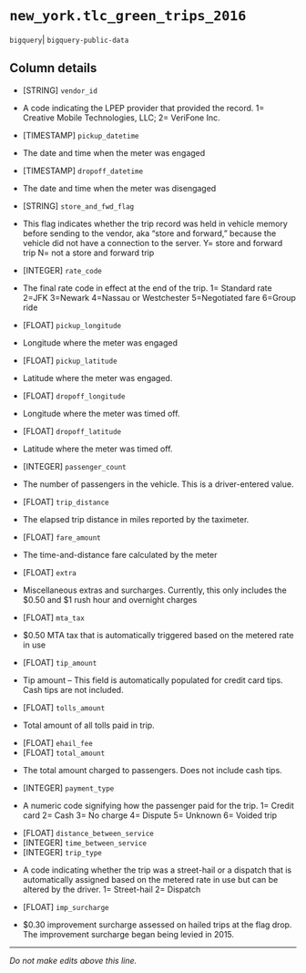 # `new_york.tlc_green_trips_2016`
`bigquery`| `bigquery-public-data`

## Column details
* [STRING]    `vendor_id`
 - A code indicating the LPEP provider that provided the record. 1= Creative Mobile Technologies, LLC; 2= VeriFone Inc.
* [TIMESTAMP] `pickup_datetime`
 - The date and time when the meter was engaged
* [TIMESTAMP] `dropoff_datetime`
 - The date and time when the meter was disengaged
* [STRING]    `store_and_fwd_flag`
 - This flag indicates whether the trip record was held in vehicle memory before sending to the vendor, aka “store and forward,” because the vehicle did not have a connection to the server. Y= store and forward trip N= not a store and forward trip
* [INTEGER]   `rate_code`
 - The final rate code in effect at the end of the trip. 1= Standard rate 2=JFK 3=Newark 4=Nassau or Westchester 5=Negotiated fare 6=Group ride
* [FLOAT]     `pickup_longitude`
 - Longitude where the meter was engaged
* [FLOAT]     `pickup_latitude`
 - Latitude where the meter was engaged.
* [FLOAT]     `dropoff_longitude`
 - Longitude where the meter was timed off.
* [FLOAT]     `dropoff_latitude`
 - Latitude where the meter was timed off.
* [INTEGER]   `passenger_count`
 - The number of passengers in the vehicle. This is a driver-entered value.
* [FLOAT]     `trip_distance`
 - The elapsed trip distance in miles reported by the taximeter.
* [FLOAT]     `fare_amount`
 - The time-and-distance fare calculated by the meter
* [FLOAT]     `extra`
 - Miscellaneous extras and surcharges. Currently, this only includes the $0.50 and $1 rush hour and overnight charges
* [FLOAT]     `mta_tax`
 - $0.50 MTA tax that is automatically triggered based on the metered rate in use
* [FLOAT]     `tip_amount`
 - Tip amount – This field is automatically populated for credit card tips. Cash tips are not included.
* [FLOAT]     `tolls_amount`
 - Total amount of all tolls paid in trip.
* [FLOAT]     `ehail_fee`
* [FLOAT]     `total_amount`
 - The total amount charged to passengers. Does not include cash tips.
* [INTEGER]   `payment_type`
 - A numeric code signifying how the passenger paid for the trip. 1= Credit card 2= Cash 3= No charge 4= Dispute 5= Unknown 6= Voided trip
* [FLOAT]     `distance_between_service`
* [INTEGER]   `time_between_service`
* [INTEGER]   `trip_type`
 - A code indicating whether the trip was a street-hail or a dispatch that is automatically assigned based on the metered rate in use but can be altered by the driver. 1= Street-hail 2= Dispatch
* [FLOAT]     `imp_surcharge`
 - $0.30 improvement surcharge assessed on hailed trips at the flag drop. The improvement surcharge began being levied in 2015.

-------------------------------------------------------------------------------
*Do not make edits above this line.*
